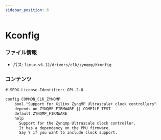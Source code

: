 ```yaml
---
sidebar_position: 6
---
```

# Kconfig

### ファイル情報

- パス: `linux-v6.12/drivers/clk/zynqmp/Kconfig`

### コンテンツ

```txt
# SPDX-License-Identifier: GPL-2.0

config COMMON_CLK_ZYNQMP
	bool "Support for Xilinx ZynqMP Ultrascale+ clock controllers"
	depends on ZYNQMP_FIRMWARE || COMPILE_TEST
	default ZYNQMP_FIRMWARE
	help
	  Support for the Zynqmp Ultrascale clock controller.
	  It has a dependency on the PMU firmware.
	  Say Y if you want to include clock support.

```
